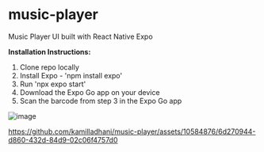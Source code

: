 # music-player
Music Player UI built with React Native Expo


**Installation Instructions:**
1. Clone repo locally
2. Install Expo - 'npm install expo'
3. Run 'npx expo start'
4. Download the Expo Go app on your device
5. Scan the barcode from step 3 in the Expo Go app


![image](https://github.com/kamilladhani/music-player/assets/10584876/27a1d258-563d-40db-8df0-4b0fb68e3b4e)



https://github.com/kamilladhani/music-player/assets/10584876/6d270944-d860-432d-84d9-02c06f4757d0



